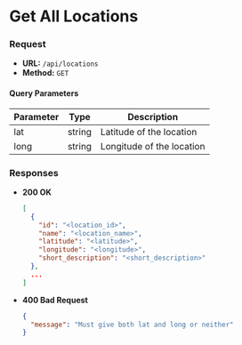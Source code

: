 # Get All Locations

### Request

- **URL:** `/api/locations`
- **Method:** `GET`

#### Query Parameters

| Parameter | Type   | Description                 |
| --------- | ------ | --------------------------- |
| lat       | string | Latitude of the location    |
| long      | string | Longitude of the location   |

### Responses

- **200 OK**
  ```json
  [
    {
      "id": "<location_id>",
      "name": "<location_name>",
      "latitude": "<latitude>",
      "longitude": "<longitude>",
      "short_description": "<short_description>"
    },
    ...
  ]
  ```
- **400 Bad Request**
  ```json
  {
    "message": "Must give both lat and long or neither"
  }
  ```
